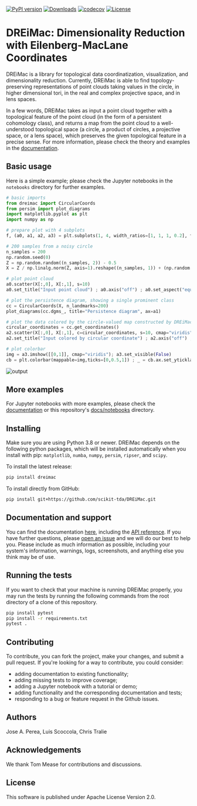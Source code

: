 [![PyPI version](https://badge.fury.io/py/dreimac.svg)](https://badge.fury.io/py/dreimac)
[![Downloads](https://static.pepy.tech/badge/dreimac)](https://pepy.tech/project/dreimac)
[![codecov](https://codecov.io/gh/scikit-tda/dreimac/branch/master/graph/badge.svg)](https://codecov.io/gh/scikit-tda/dreimac)
[![License](https://img.shields.io/badge/License-Apache_2.0-blue.svg)](https://opensource.org/licenses/Apache-2.0)

# DREiMac: Dimensionality Reduction with Eilenberg-MacLane Coordinates

DREiMac is a library for topological data coordinatization, visualization, and dimensionality reduction.
Currently, DREiMac is able to find topology-preserving representations of point clouds taking values in the circle, in higher dimensional tori, in the real and complex projective space, and in lens spaces.

In a few words, DREiMac takes as input a point cloud together with a topological feature of the point cloud (in the form of a persistent cohomology class), and returns a map from the point cloud to a well-understood topological space (a circle, a product of circles, a projective space, or a lens space), which preserves the given topological feature in a precise sense.
For more information, please check the theory and examples in the [documentation](https://scikit-tda.org/DREiMac/index.html).


## Basic usage

Here is a simple example; please check the Jupyter notebooks in the `notebooks` directory for further examples.

```python
# basic imports
from dreimac import CircularCoords
from persim import plot_diagrams
import matplotlib.pyplot as plt
import numpy as np

# prepare plot with 4 subplots
f, (a0, a1, a2, a3) = plt.subplots(1, 4, width_ratios=[1, 1, 1, 0.2], figsize=(14,3))

# 200 samples from a noisy circle
n_samples = 200
np.random.seed(0)
Z = np.random.random((n_samples, 2)) - 0.5
X = Z / np.linalg.norm(Z, axis=1).reshape((n_samples, 1)) + (np.random.random((n_samples, 2)) - 0.5) * 0.2

# plot point cloud
a0.scatter(X[:,0], X[:,1], s=10)
a0.set_title("Input point cloud") ; a0.axis("off") ; a0.set_aspect("equal")

# plot the persistence diagram, showing a single prominent class
cc = CircularCoords(X, n_landmarks=200)
plot_diagrams(cc.dgms_, title="Persistence diagram", ax=a1)

# plot the data colored by the circle-valued map constructed by DREiMac
circular_coordinates = cc.get_coordinates()
a2.scatter(X[:,0], X[:,1], c=circular_coordinates, s=10, cmap="viridis")
a2.set_title("Input colored by circular coordinate") ; a2.axis("off") ; a2.set_aspect("equal")

# plot colorbar
img = a3.imshow([[0,1]], cmap="viridis"); a3.set_visible(False)
cb = plt.colorbar(mappable=img,ticks=[0,0.5,1]) ; _ = cb.ax.set_yticklabels(["0","$\pi$","2$\pi$"])
```

![output](https://user-images.githubusercontent.com/1679929/232109124-bf2653e5-6f91-409d-b972-7104b96b3430.png)

## More examples

For Jupyter notebooks with more examples, please check the [documentation](https://scikit-tda.org/DREiMac/index.html) or this repository's [docs/notebooks](https://github.com/scikit-tda/DREiMac/tree/master/docs/notebooks) directory.

## Installing

Make sure you are using Python 3.8 or newer.
DREiMac depends on the following python packages, which will be installed automatically when you install with pip:
`matplotlib`,
`numba`,
`numpy`,
`persim`,
`ripser`, and
`scipy`.

To install the latest release:

~~~~~ bash
pip install dreimac
~~~~~

To install directly from GitHub:

~~~~~ bash
pip install git+https://github.com/scikit-tda/DREiMac.git
~~~~~

## Documentation and support

You can find the documentation [here](https://scikit-tda.org/DREiMac/index.html), including the [API reference](https://scikit-tda.org/DREiMac/api.html).
If you have further questions, please [open an issue](https://github.com/scikit-tda/DREiMac/issues/new) and we will do our best to help you.
Please include as much information as possible, including your system's information, warnings, logs, screenshots, and anything else you think may be of use.

## Running the tests

If you want to check that your machine is running DREiMac properly, you may run the tests by running the following commands from the root directory of a clone of this repository.

```bash
pip install pytest
pip install -r requirements.txt
pytest .
```

## Contributing

To contribute, you can fork the project, make your changes, and submit a pull request.
If you're looking for a way to contribute, you could consider:
* adding documentation to existing functionality;
* adding missing tests to improve coverage;
* adding a Jupyter notebook with a tutorial or demo;
* adding functionality and the corresponding documentation and tests;
* responding to a bug or feature request in the Github issues.

## Authors

Jose A. Perea, Luis Scoccola, Chris Tralie

## Acknowledgements

We thank Tom Mease for contributions and discussions.

## License

This software is published under Apache License Version 2.0.
